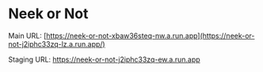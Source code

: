 # Neek or Not

Main URL: [https://neek-or-not-xbaw36steq-nw.a.run.app](https://neek-or-not-j2iphc33zq-lz.a.run.app/)

Staging URL: https://neek-or-not-j2iphc33zq-ew.a.run.app